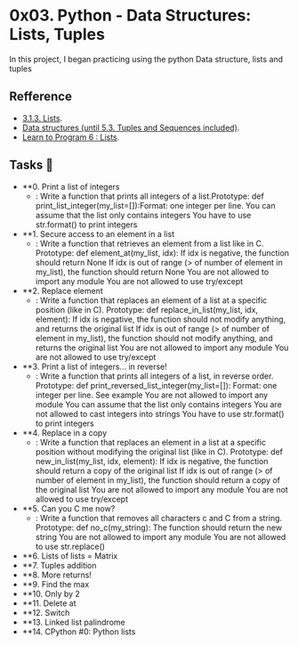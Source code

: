 # 0x03. Python - Data Structures: Lists, Tuples
In this project, I began practicing using the python Data structure, lists and tuples

## Refference
* [3.1.3. Lists](https://docs.python.org/3/tutorial/introduction.html#lists).
* [Data structures (until 5.3. Tuples and Sequences included)](https://docs.python.org/3/tutorial/datastructures.html).
* [Learn to Program 6 : Lists](https://www.youtube.com/watch?v=A1HUzrvS-Pw).

## Tasks :page_with_curl:

* **0. Print a list of integers
  * [](): Write a function that prints all integers of a list.Prototype: def print_list_integer(my_list=[]):Format: one integer per line.
  You can assume that the list only contains integers You have to use str.format() to print integers
* **1. Secure access to an element in a list
  * [](): Write a function that retrieves an element from a list like in C. Prototype: def element_at(my_list, idx):
        If idx is negative, the function should return None
        If idx is out of range (> of number of element in my_list), the function should return None
        You are not allowed to import any module
        You are not allowed to use try/except
* **2. Replace element
  * [](): Write a function that replaces an element of a list at a specific position (like in C).
  Prototype: def replace_in_list(my_list, idx, element):
  If idx is negative, the function should not modify anything, and returns the original list
  If idx is out of range (> of number of element in my_list), the function should not modify anything, and returns the original list
  You are not allowed to import any module
  You are not allowed to use try/except
* **3. Print a list of integers... in reverse!
  * [](): Write a function that prints all integers of a list, in reverse order.
  Prototype: def print_reversed_list_integer(my_list=[]):
  Format: one integer per line. See example
  You are not allowed to import any module
  You can assume that the list only contains integers
  You are not allowed to cast integers into strings
  You have to use str.format() to print integers
* **4. Replace in a copy
  * [](): Write a function that replaces an element in a list at a specific position without modifying the original list (like in C).
  Prototype: def new_in_list(my_list, idx, element):
  If idx is negative, the function should return a copy of the original list
  If idx is out of range (> of number of element in my_list), the function should return a copy of the original list
  You are not allowed to import any module
  You are not allowed to use try/except
* **5. Can you C me now?
  * [](): Write a function that removes all characters c and C from a string.
    Prototype: def no_c(my_string):
    The function should return the new string
    You are not allowed to import any module
    You are not allowed to use str.replace()
* **6. Lists of lists = Matrix
* **7. Tuples addition
* **8. More returns!
* **9. Find the max
* **10. Only by 2
* **11. Delete at
* **12. Switch
* **13. Linked list palindrome
* **14. CPython #0: Python lists